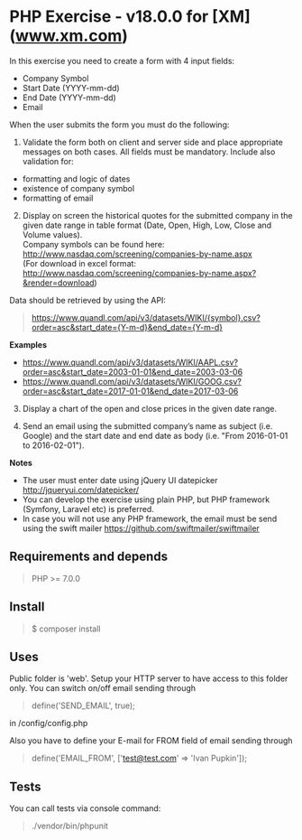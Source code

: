 # PHP Exercise - v18.0.0 for [XM] (www.xm.com)
In this exercise you need to create a form with 4 input fields: 
 
*  Company Symbol  
*  Start Date (YYYY-mm-dd)  
*  End Date (YYYY-mm-dd)  
*  Email  
 
When the user submits the form you must do the following: 
 
1) Validate the form both on client and server side and place appropriate messages on both cases. 
All fields must be mandatory. Include also validation for:  
- formatting and logic of dates  
- existence of company symbol  
- formatting of email 
 
2) Display on screen the historical quotes for the submitted company in the given date range in 
table format (Date, Open, High, Low, Close and Volume values).  
Company symbols can be found here:  
http://www.nasdaq.com/screening/companies-by-name.aspx  
(For download in excel format: http://www.nasdaq.com/screening/companies-by-name.aspx?&render=download)  
 
Data should be retrieved by using the API:  
> https://www.quandl.com/api/v3/datasets/WIKI/{symbol}.csv?order=asc&start_date={Y-m-d}&end_date={Y-m-d}
 
**Examples**
* https://www.quandl.com/api/v3/datasets/WIKI/AAPL.csv?order=asc&start_date=2003-01-01&end_date=2003-03-06
* https://www.quandl.com/api/v3/datasets/WIKI/GOOG.csv?order=asc&start_date=2017-01-01&end_date=2017-03-06
 
3) Display a chart of the open and close prices in the given date range.  
 
4) Send an email using the submitted company’s name as subject (i.e. Google) and the start date 
and end date as body (i.e. "From 2016-01-01 to 2016-02-01").  

**Notes**
*  The user must enter date using jQuery UI datepicker  
http://jqueryui.com/datepicker/  
*  You can develop the exercise using plain PHP, but PHP framework (Symfony, Laravel etc) is 
preferred.  
*  In case you will not use any PHP framework, the email must be send using the swift mailer 
https://github.com/swiftmailer/swiftmailer  


## Requirements and depends
> PHP >= 7.0.0

## Install

> $ composer install

## Uses

Public folder is 'web'. Setup your HTTP server to have access to this folder only.
You can switch on/off email sending through 

> define('SEND_EMAIL', true);

in /config/config.php

Also you have to define your E-mail for FROM field of email sending through

> define('EMAIL_FROM', ['test@test.com' => 'Ivan Pupkin']);

## Tests

You can call tests via console command:

> ./vendor/bin/phpunit
